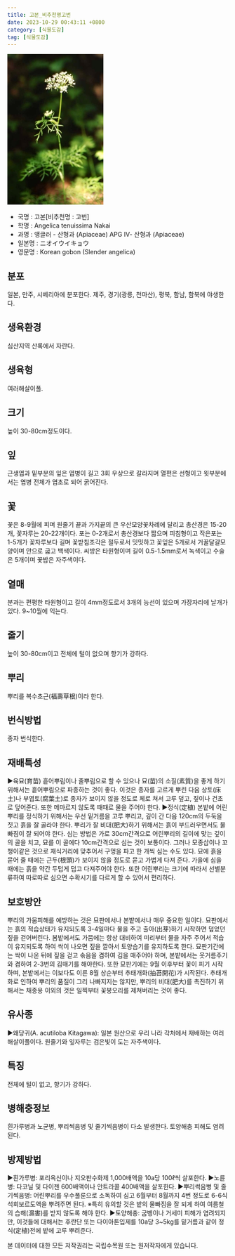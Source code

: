 ```yaml
---
title: 고본_비추천명고번
date: 2023-10-29 00:43:11 +0800
category: [식물도감]
tag: [식물도감]
---
```




![고본[비추천명 : 고번]](/assets/img/fileUpload/plants/basic/Umbelliferae/Angelica/7291/1_th2.JPG)
- 국명 : 고본[비추천명 : 고번]
- 학명 : Angelica tenuissima Nakai
- 과명 : 앵글러 - 산형과 (Apiaceae) APG Ⅳ- 산형과 (Apiaceae)
- 일본명 : ニオイウイキョウ
- 영문명 : Korean gobon (Slender angelica)


## 분포
일본, 만주, 시베리아에 분포한다. 
제주, 경기(광릉, 천마산), 평북, 함남, 함북에 야생한다.
## 생육환경
심산지역 산록에서 자란다.
## 생육형
여러해살이풀.
## 크기
높이 30-80cm정도이다.
## 잎
근생엽과 밑부분의 잎은 엽병이 길고 3회 우상으로 갈라지며 열편은 선형이고 윗부분에서는 엽병 전체가 엽초로 되어 굵어진다.
## 꽃
꽃은 8-9월에 피며 원줄기 끝과 가지끝의 큰 우산모양꽃차례에 달리고 총산경은 15-20개, 꽃자루는 20-22개이다. 포는 0-2개로서 총산경보다 짧으며 피침형이고 작은포는 1-5개가 꽃자루보다 길며 꽃받침조각은 절두로서 밋밋하고 꽃잎은 5개로서 거꿀달걀모양이며 안으로 굽고 백색이다. 씨방은 타원형이며 길이 0.5-1.5mm로서 녹색이고 수술은 5개이며 꽃밥은 자주색이다.
## 열매
분과는 편평한 타원형이고 길이 4mm정도로서 3개의 능선이 있으며 가장자리에 날개가 있다. 9~10월에 익는다.
## 줄기
높이 30-80cm이고 전체에 털이 없으며 향기가 강하다.
## 뿌리
뿌리를 복수초근(福壽草根)이라 한다.
## 번식방법
종자 번식한다.
## 재배특성
▶육묘(育苗)
  흩어뿌림이나 줄뿌림으로 할 수 있으나 묘(苗)의 소질(素質)을 좋게 하기 위해서는 흩어뿌림으로 파종하는 것이 좋다. 이것은 종자를 고르게 뿌린 다음 상토(床土)나 부엽토(腐葉土)로 종자가 보이지 않을 정도로 체로 쳐서 고루 덮고, 짚이나 건초로 덮어준다. 또한 메마르지 않도록 때때로 물을 주어야 한다.
▶정식(定植)
본밭에 어린뿌리를 정식하기 위해서는 우선 밑거름을 고루 뿌리고, 깊이 간 다음 120cm의 두둑을 짓고 흙을 잘 골라야 한다. 뿌리가 잘 비대(肥大)하기 위해서는 흙이 부드러우면서도 물빠짐이 잘 되어야 한다. 심는 방법은 가로 30cm간격으로 어린뿌리의 길이에 맞는 깊이의 골을 치고, 묘를 이 골에다 10cm간격으로 심는 것이 보통이다. 그러나 모종삽이나 꼬챙이같은 것으로 재식거리에 맞추어서 구멍을 파고 한 개씩 심는 수도 있다. 묘에 흙을 묻어 줄 때에는 근두(根頭)가 보이지 않을 정도로 묻고 가볍게 다져 준다. 가을에 심을 때에는 흙을 약간 두텁게 덥고 다져주어야 한다. 또한 어린뿌리는 크기에 따라서 선별분류하여 따로따로 심으면 수확시기를 다르게 할 수 있어서 편리하다.
## 보호방안
뿌리의 가뭄피해를 예방하는 것은 묘판에서나 본밭에서나 매우 중요한 일이다. 묘판에서는 흙의 적습상태가 유지되도록 3-4일마다 물을 주고 출아(出芽)하기 시작하면 덮었던 짚을 걷어버린다. 
봄밭에서도 가뭄에는 항상 대비하여 미리부터 물을 자주 주어서 적습이 유지되도록 하여 싹이 나오면 짚을 깔아서 토양습기를 유지하도록 한다. 
묘판기간에는 싹이 나온 뒤에 짚을 걷고 솎음을 겸하여 김을 매주어야 하며, 본밭에서는 웃거름주기와 겸하여 2-3번의 김매기를 해야한다. 또한 묘판기에는 9월 이후부터 꽃이 피기 시작하며, 본밭에서는 이보다도 이른 8월 상순부터 추태개화(抽苔開花)가 시작된다. 추태개화로 인하여 뿌리의 품질이 그리 나빠지지는 않지만, 뿌리의 비대(肥大)를 촉진하기 위해서는 채종용 이외의 것은 일찍부터 꽃봉오리를 제쳐버리는 것이 좋다.
## 유사종
▶왜당귀(A. acutiloba Kitagawa): 일본 원산으로 우리 나라 각처에서 재배하는 여러해살이풀이다. 원줄기와 잎자루는 검은빛이 도는 자주색이다. 
## 특징
전체에 털이 없고, 향기가 강하다.
## 병해충정보
흰가루병과 노균병, 뿌리썩음병 및 줄기썩음병이 다소 발생한다. 
토양해충 피해도 염려된다. 
## 방제방법
▶흰가루병: 포리옥신이나 지오판수화제 1,000배액을 10a당 100ℓ씩 살포한다.
▶노륜병: 다코닐 및 다이젠 600배액이나 안트라콜 400배액을 살포한다. 
▶뿌리썩음병 및 줄기썩음병: 어린뿌리를 우수풀룬으로 소독하여 심고 6월부터 8월까지 4번 정도로 6-6식 석회보르도액을 뿌려주면 된다.
※특히 유의할 것은 밭의 물빠짐을 잘 되게 하여 여름철의 습해(濕害)를 받지 않도록 해야 한다.
▶토양해충: 굼벵이나 거세미 피해가 염려되지만, 이것들에 대해서는 후란단 또는 다이아톤입제를 10a당 3~5kg를 밑거름과 같이 정식(定植)전에 밭에 고루 뿌려준다.






본 데이터에 대한 모든 저작권리는 국립수목원 또는 원저작자에게 있습니다.
